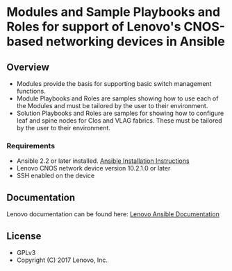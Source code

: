 
# Modules and Sample Playbooks and Roles for support of Lenovo's CNOS-based networking devices in Ansible

## Overview

* Modules provide the basis for supporting basic switch management functions.
* Module Playbooks and Roles are samples showing how to use each of the Modules and must be tailored by the user to their environment.
* Solution Playbooks and Roles are samples for showing how to configure leaf and spine nodes for Clos and VLAG fabrics.  These must be tailored by the user to their environment.

### Requirements

* Ansible 2.2 or later installed.  [Ansible Installation Instructions](http://docs.ansible.com/ansible/intro_installation.html)
* Lenovo CNOS network device version 10.2.1.0 or later
* SSH enabled on the device

## Documentation

Lenovo documentation can be found here:
[Lenovo Ansible Documentation](http://ralfss28.labs.lenovo.com:5555/help/index.jsp?topic=%2Fcom.lenovo.switchmgt.ansible.doc%2Fansible_for_cnos.html&cp=0_3_1_0)

## License

* GPLv3
* Copyright (C) 2017 Lenovo, Inc.


